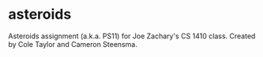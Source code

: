# asteroids
Asteroids assignment (a.k.a. PS11) for Joe Zachary's CS 1410 class. Created by Cole Taylor and Cameron Steensma.
